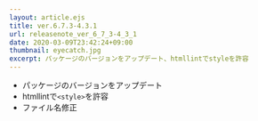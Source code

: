 ```yaml
---
layout: article.ejs
title: ver.6.7.3-4.3.1
url: releasenote_ver_6_7_3-4_3_1
date: 2020-03-09T23:42:24+09:00
thumbnail: eyecatch.jpg
excerpt: パッケージのバージョンをアップデート、htmllintでstyleを許容
---
```


- パッケージのバージョンをアップデート
- htmllintで`<style>`を許容
- ファイル名修正
